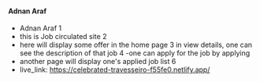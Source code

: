 #### Adnan Araf

- Adnan Araf
  1
- this is Job circulated site
  2
- here will display some offer in the home page
  3
  in view details, one can see the description of that job
  4
  -one can apply for the job by applying
- another page will display one's applied job list
  6
- live_link: https://celebrated-travesseiro-f55fe0.netlify.app/

